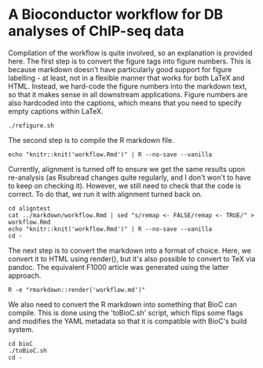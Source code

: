 # A Bioconductor workflow for DB analyses of ChIP-seq data

Compilation of the workflow is quite involved, so an explanation is provided here.
The first step is to convert the figure tags into figure numbers. 
This is because markdown doesn't have particularly good support for figure labelling - at least, not in a flexible manner that works for both LaTeX and HTML. 
Instead, we hard-code the figure numbers into the markdown text, so that it makes sense in all downstream applications. 
Figure numbers are also hardcoded into the captions, which means that you need to specify empty captions within LaTeX.

```
./refigure.sh
```

The second step is to compile the R markdown file. 

```
echo "knitr::knit('workflow.Rmd')" | R --no-save --vanilla
```

Currently, alignment is turned off to ensure we get the same results upon re-analysis (as Rsubread changes quite regularly, and I don't won't to have to keep on checking it). 
However, we still need to check that the code is correct. 
To do that, we run it with alignment turned back on.

```
cd aligntest
cat ../markdown/workflow.Rmd | sed "s/remap <- FALSE/remap <- TRUE/" > workflow.Rmd
echo "knitr::knit('workflow.Rmd')" | R --no-save --vanilla
cd -
```

The next step is to convert the markdown into a format of choice. 
Here, we convert it to HTML using render(), but it's also possible to convert to TeX via pandoc. 
The equivalent F1000 article was generated using the latter approach.

```
R -e "rmarkdown::render('workflow.md')"
```

We also need to convert the R markdown into something that BioC can compile.
This is done using the 'toBioC.sh' script, which flips some flags and modifies the YAML metadata so that it is compatible with BioC's build system.

```
cd bioC
./toBioC.sh
cd -
```
